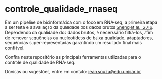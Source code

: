 # controle_qualidade_rnaseq

Em um pipeline de bioinformática com o foco em RNA-seq, a primeira etapa a ser feita é a avaliação da qualidade dos dados brutos [Sheng et al., 2016](https://pubmed.ncbi.nlm.nih.gov/27687708/). Dependendo da qualidade dos dados brutos, é necerssário filtrá-los, afim de remover sequências ou nucleotídeos de baixa qualidade, adaptadores, sequências super-representadas garantindo um resultado final mais confiável.

Confira neste repositório as principais ferramentas utilizadas para o controle de qualidade de RNA-seq.

Dúvidas ou sugestões, entre em contato: jean.souza@edu.unipar.br
